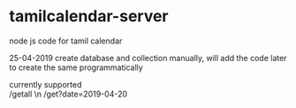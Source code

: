 # tamilcalendar-server
node js code for tamil calendar 

25-04-2019 
   create database and collection manually, will add the code later to create the same programmatically
   
currently supported  
   /getall  \n 
   /get?date=2019-04-20
   
 
   

